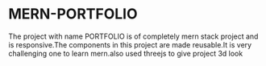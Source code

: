 # MERN-PORTFOLIO
The project with name PORTFOLIO is of completely mern stack project and is responsive.The components in this project are made reusable.It is very challenging one to learn mern.also used threejs to give project 3d look
